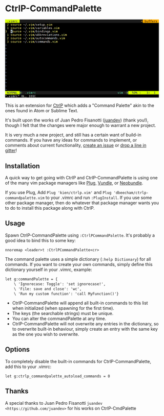 CtrlP-CommandPalette
====================

![](https://raw.githubusercontent.com/dbeecham/dbeecham.github.com/master/commandpalette.gif)

This is an extension for [CtrlP](https://github.com/kien/ctrlp.vim) which adds
a "Command Palette" akin to the ones found in Atom or Sublime Text.

It's built upon the works of Juan Pedro Fisanotti ([juandev](https://github.com/juandev)) (thank you!), 
though I felt that the changes were major enough to warrant a new project.

It is very much a new project, and still has a certain want of build-in commands. 
If you have any ideas for commands to implement, or comments
about current functionality, [create an
issue](https://github.com/dbeecham/ctrlp-commandpalette.vim/issues) or [drop a line in
gitter](https://gitter.im/dbeecham/ctrlp-commandpalette.vim)!


Installation
------------

A quick way to get going with CtrlP and CtrlP-CommandPalette is using one of the
many vim package managers like [Plug](https://github.com/junegunn/vim-plug),
[Vundle](https://github.com/gmarik/Vundle.vim), or
[Neobundle](https://github.com/Shougo/neobundle.vim).

If you use Plug, Add `Plug 'kien/ctrlp.vim'` and 
`Plug 'dbeecham/ctrlp-commandpalette.vim` to your .vimrc and run `:PlugInstall`.
If you use some other package manager, then do whatever that package manager
wants you to do to install this package along with CtrlP.



Usage
-----

Spawn CtrlP-CommandPalette using ``:CtrlPCommandPalette``. It's probably a good
idea to bind this to some key:

    nnoremap <leader>t :CtrlPCommandPalette<cr>


The command palette uses a simple dictionary (`:help Dictionary`) for all
commands. If you want to create your own commands, simply define this dictionary
yourself in your .vimrc, example:

    let g:commandPalette = {
        \ 'Ignorecase: Toggle': 'set ignorecase!',
        \ 'File: save and close': 'wc',
        \ 'Run my custom function': 'call MyFunction()'}

* CtrlP-CommandPalette will append all built-in commands to this list when
initialized (when spawning for the first time). 
* The keys (the searchable
strings) must be unique. 
* You can alter the commandPalette at any time. 
* CtrlP-CommandPalette will not overwrite any entries in the
dictionary, so to overwrite built-in behaviour, simply create an entry with the
same key as the one you wish to overwrite.


Options
-------

To completely disable the built-in commands for CtrlP-CommandPalette, add this
to your .vimrc:

    let g:ctrlp_commandpalette_autoload_commands = 0



Thanks
------

A special thanks to Juan Pedro Fisanotti `juandev
<https://github.com/juandev>` for his works on CtrlP-CmdPalette
